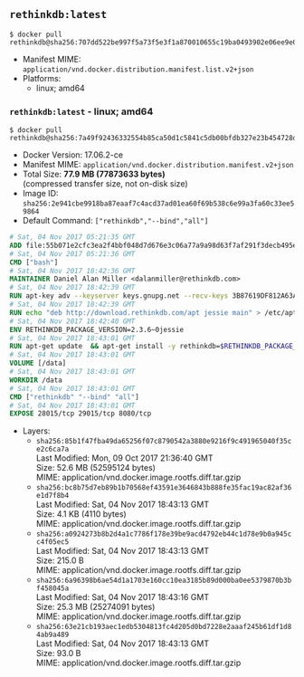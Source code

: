 ## `rethinkdb:latest`

```console
$ docker pull rethinkdb@sha256:707dd522be997f5a73f5e3f1a870010655c19ba0493902e06ee9e09e7f0f0bae
```

-	Manifest MIME: `application/vnd.docker.distribution.manifest.list.v2+json`
-	Platforms:
	-	linux; amd64

### `rethinkdb:latest` - linux; amd64

```console
$ docker pull rethinkdb@sha256:7a49f92436332554b85ca50d1c5841c5db00bfdb327e23b454728ddc6805535a
```

-	Docker Version: 17.06.2-ce
-	Manifest MIME: `application/vnd.docker.distribution.manifest.v2+json`
-	Total Size: **77.9 MB (77873633 bytes)**  
	(compressed transfer size, not on-disk size)
-	Image ID: `sha256:2e941cbe9918ba87eaaf7c4acd37ad01ea60f69b538c6e99a3fa60c33ee59864`
-	Default Command: `["rethinkdb","--bind","all"]`

```dockerfile
# Sat, 04 Nov 2017 05:21:35 GMT
ADD file:55b071e2cfc3ea2f4bbf048d7d676e3c06a77a9a98d63f7af291f3decb495ec8 in / 
# Sat, 04 Nov 2017 05:21:36 GMT
CMD ["bash"]
# Sat, 04 Nov 2017 18:42:36 GMT
MAINTAINER Daniel Alan Miller <dalanmiller@rethinkdb.com>
# Sat, 04 Nov 2017 18:42:39 GMT
RUN apt-key adv --keyserver keys.gnupg.net --recv-keys 3B87619DF812A63A8C1005C30742918E5C8DA04A
# Sat, 04 Nov 2017 18:42:39 GMT
RUN echo "deb http://download.rethinkdb.com/apt jessie main" > /etc/apt/sources.list.d/rethinkdb.list
# Sat, 04 Nov 2017 18:42:40 GMT
ENV RETHINKDB_PACKAGE_VERSION=2.3.6~0jessie
# Sat, 04 Nov 2017 18:43:01 GMT
RUN apt-get update 	&& apt-get install -y rethinkdb=$RETHINKDB_PACKAGE_VERSION 	&& rm -rf /var/lib/apt/lists/*
# Sat, 04 Nov 2017 18:43:01 GMT
VOLUME [/data]
# Sat, 04 Nov 2017 18:43:01 GMT
WORKDIR /data
# Sat, 04 Nov 2017 18:43:01 GMT
CMD ["rethinkdb" "--bind" "all"]
# Sat, 04 Nov 2017 18:43:01 GMT
EXPOSE 28015/tcp 29015/tcp 8080/tcp
```

-	Layers:
	-	`sha256:85b1f47fba49da65256f07c8790542a3880e9216f9c491965040f35ce2c6ca7a`  
		Last Modified: Mon, 09 Oct 2017 21:36:40 GMT  
		Size: 52.6 MB (52595124 bytes)  
		MIME: application/vnd.docker.image.rootfs.diff.tar.gzip
	-	`sha256:bc8b75d7eb89b1b70568ef43591e3646843b888fe35fac19ac82af36e1d7f8b4`  
		Last Modified: Sat, 04 Nov 2017 18:43:13 GMT  
		Size: 4.1 KB (4110 bytes)  
		MIME: application/vnd.docker.image.rootfs.diff.tar.gzip
	-	`sha256:a0924273b8b2d4a1c7786f178e39be9acd4792eb44c1d78e9b0a945cc4f05ec5`  
		Last Modified: Sat, 04 Nov 2017 18:43:13 GMT  
		Size: 215.0 B  
		MIME: application/vnd.docker.image.rootfs.diff.tar.gzip
	-	`sha256:6a96398b6ae54d1a1703e160cc10ea3185b89d000ba0ee5379870b3bf458045a`  
		Last Modified: Sat, 04 Nov 2017 18:43:16 GMT  
		Size: 25.3 MB (25274091 bytes)  
		MIME: application/vnd.docker.image.rootfs.diff.tar.gzip
	-	`sha256:63e21cb193aec1edb5304813fc4d205d0bd7228e2aaaf245b61df1d84ab9a489`  
		Last Modified: Sat, 04 Nov 2017 18:43:13 GMT  
		Size: 93.0 B  
		MIME: application/vnd.docker.image.rootfs.diff.tar.gzip
